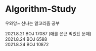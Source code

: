 # Algorithm-Study
우와앙~ 신나는 알고리즘 공부

2021.8.21 BOJ 17087 (애를 은근 먹었던 문제)
<br>2021.8.24 BOJ 6588
<br>2021.8.24 BOJ 10872
